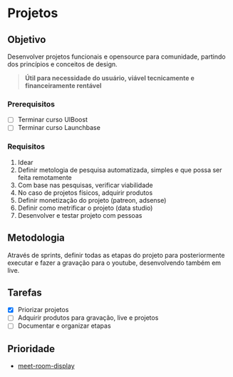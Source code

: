 # Projetos

## Objetivo

Desenvolver projetos funcionais e opensource para comunidade, partindo dos princípios e conceitos de design.

> **Útil para necessidade do usuário, viável tecnicamente e financeiramente rentável**

### Prerequisitos

- [ ] Terminar curso UIBoost
- [ ] Terminar curso Launchbase

### Requisitos

1. Idear
2. Definir metologia de pesquisa automatizada, simples e que possa ser feita remotamente
3. Com base nas pesquisas, verificar viabilidade
4. No caso de projetos físicos, adquirir produtos
5. Definir monetização do projeto (patreon, adsense)
6. Definir como metrificar o projeto (data studio)
7. Desenvolver e testar projeto com pessoas

## Metodologia

Através de sprints, definir todas as etapas do projeto para posteriormente executar e fazer a gravação para o youtube, desenvolvendo também em live.

## Tarefas

- [x] Priorizar projetos
- [ ] Adquirir produtos para gravação, live e projetos
- [ ] Documentar e organizar etapas

## Prioridade

- [meet-room-display](/projects/meet-room-display/README.md)
